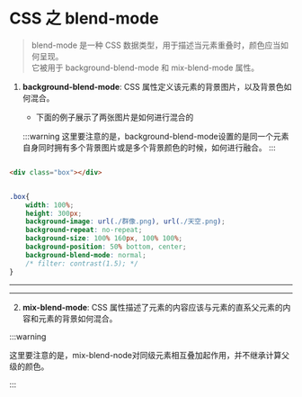 # CSS 之 blend-mode  

> blend-mode 是一种 CSS 数据类型，用于描述当元素重叠时，颜色应当如何呈现。  
> 它被用于 background-blend-mode 和 mix-blend-mode 属性。

1. **background-blend-mode**: CSS 属性定义该元素的背景图片，以及背景色如何混合。
    
    + 下面的例子展示了两张图片是如何进行混合的  
    
    :::warning
    这里要注意的是，background-blend-mode设置的是同一个元素自身同时拥有多个背景图片或是多个背景颜色的时候，如何进行融合。
    :::

```html

<div class="box"></div>

```

```css

.box{
    width: 100%;
    height: 300px;
    background-image: url(./群像.png), url(./天空.png);
    background-repeat: no-repeat;
    background-size: 100% 160px, 100% 100%;
    background-position: 50% bottom, center;
    background-blend-mode: normal;
    /* filter: contrast(1.5); */
}

```

<script setup>
import BlendMode from '../../../components/BlendMode.vue'
</script>

<BlendMode type="background"></BlendMode>

**************************


**************************

2. **mix-blend-mode**: CSS 属性描述了元素的内容应该与元素的直系父元素的内容和元素的背景如何混合。

:::warning

这里要注意的是，mix-blend-node对同级元素相互叠加起作用，并不继承计算父级的颜色。

:::

<BlendMode type="mix"></BlendMode>